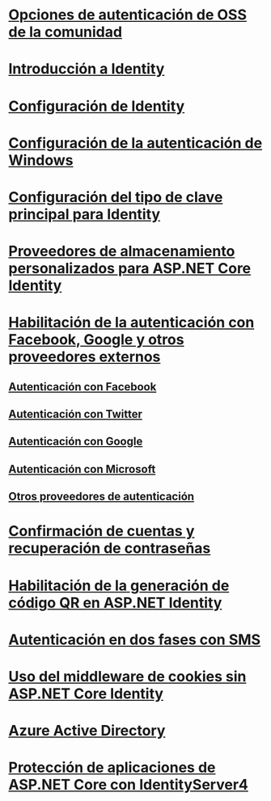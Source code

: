 # [Opciones de autenticación de OSS de la comunidad](community.md)
# [Introducción a Identity](identity.md)
# [Configuración de Identity](identity-configuration.md)
# [Configuración de la autenticación de Windows](windowsauth.md)
# [Configuración del tipo de clave principal para Identity](identity-primary-key-configuration.md)
# [Proveedores de almacenamiento personalizados para ASP.NET Core Identity](identity-custom-storage-providers.md)
# [Habilitación de la autenticación con Facebook, Google y otros proveedores externos](social/index.md)
## [Autenticación con Facebook](social/facebook-logins.md)
## [Autenticación con Twitter](social/twitter-logins.md)
## [Autenticación con Google](social/google-logins.md)
## [Autenticación con Microsoft](social/microsoft-logins.md)
## [Otros proveedores de autenticación](social/other-logins.md)
# [Confirmación de cuentas y recuperación de contraseñas](accconfirm.md)
# [Habilitación de la generación de código QR en ASP.NET Identity](identity-enable-qrcodes.md)
# [Autenticación en dos fases con SMS](2fa.md)
<!--# [🔧 Supporting Third Party Clients using OAuth 2.0](oauth2.md)-->
# [Uso del middleware de cookies sin ASP.NET Core Identity](cookie.md)
# [Azure Active Directory](azure-active-directory/toc.md)
# [Protección de aplicaciones de ASP.NET Core con IdentityServer4](https://identityserver4.readthedocs.io)
